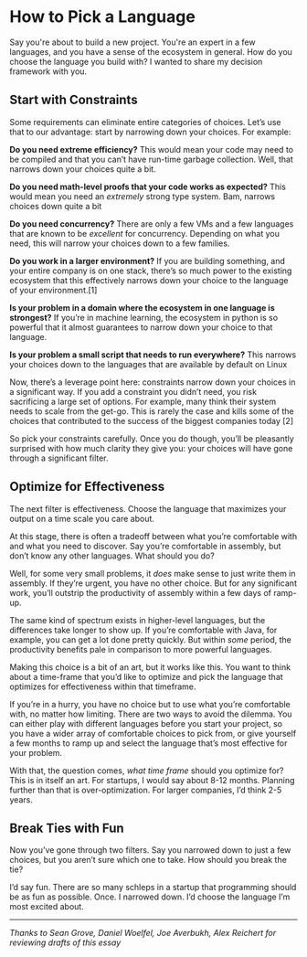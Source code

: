 # How to Pick a Language


Say you're about to build a new project. You're an expert in a few languages,
and you have a sense of the ecosystem in general. How do you choose the
language you build with? I wanted to share my decision framework with you.

## Start with Constraints

Some requirements can eliminate entire categories of choices. Let’s use that
to our advantage: start by narrowing down your choices. For example:

 **Do you need extreme efficiency?** This would mean your code may need to be
compiled and that you can’t have run-time garbage collection. Well, that
narrows down your choices quite a bit.

**Do you need math-level proofs that your code works as expected?** This would
mean you need an _extremely_ strong type system. Bam, narrows choices down
quite a bit

**Do you need concurrency?** There are only a few VMs and a few languages that
are known to be _excellent_ for concurrency. Depending on what you need, this
will narrow your choices down to a few families.

 **Do you work in a larger environment?** If you are building something, and
your entire company is on one stack, there’s so much power to the existing
ecosystem that this effectively narrows down your choice to the language of
your environment.[1]

 **Is your problem in a domain where the ecosystem in one language is
strongest?** If you’re in machine learning, the ecosystem in python is so
powerful that it almost guarantees to narrow down your choice to that
language.

 **Is your problem a small script that needs to run everywhere?** This narrows
your choices down to the languages that are available by default on Linux

Now, there’s a leverage point here: constraints narrow down your choices in a
significant way. If you add a constraint you didn’t need, you risk sacrificing
a large set of options. For example, many think their system needs to scale
from the get-go. This is rarely the case and kills some of the choices that
contributed to the success of the biggest companies today [2]

So pick your constraints carefully. Once you do though, you’ll be pleasantly
surprised with how much clarity they give you: your choices will have gone
through a significant filter.

## Optimize for Effectiveness

The next filter is effectiveness. Choose the language that maximizes your
output on a time scale you care about.

At this stage, there is often a tradeoff between what you’re comfortable with
and what you need to discover. Say you’re comfortable in assembly, but don’t
know any other languages. What should you do?

Well, for some very small problems, it _does_ make sense to just write them in
assembly. If they’re urgent, you have no other choice. But for any significant
work, you’ll outstrip the productivity of assembly within a few days of ramp-
up.

The same kind of spectrum exists in higher-level languages, but the
differences take longer to show up. If you’re comfortable with Java, for
example, you can get a lot done pretty quickly. But within _some_ period, the
productivity benefits pale in comparison to more powerful languages.

Making this choice is a bit of an art, but it works like this. You want to
think about a time-frame that you’d like to optimize and pick the language
that optimizes for effectiveness within that timeframe.

If you’re in a hurry, you have no choice but to use what you’re comfortable
with, no matter how limiting. There are two ways to avoid the dilemma. You can
either play with different languages before you start your project, so you
have a wider array of comfortable choices to pick from, or give yourself a few
months to ramp up and select the language that’s most effective for your
problem.

With that, the question comes, _what time frame_ should you optimize for? This
is in itself an art. For startups, I would say about 8-12 months. Planning
further than that is over-optimization. For larger companies, I’d think 2-5
years.

## Break Ties with Fun

Now you’ve gone through two filters. Say you narrowed down to just a few
choices, but you aren’t sure which one to take. How should you break the tie?

I’d say fun. There are so many schleps in a startup that programming should be
as fun as possible. Once. I narrowed down. I’d choose the language I’m most
excited about.

* * *

 _Thanks to Sean Grove, Daniel Woelfel, Joe Averbukh, Alex Reichert for
reviewing drafts of this essay_


